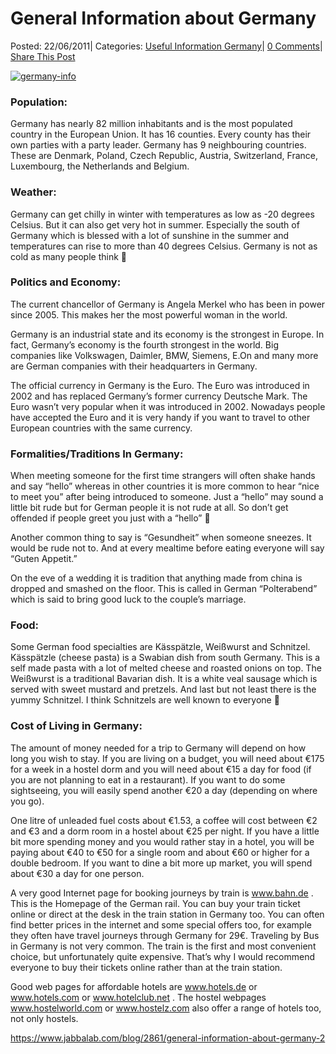 # General Information about Germany

Posted: 22/06/2011| Categories: [Useful Information Germany](https://www.jabbalab.com/blog/category/german/useful-information-germany)| [0 Comments](https://www.jabbalab.com/blog/2861/general-information-about-germany-2#disqus_thread)| [Share This Post](https://www.jabbalab.com/blog/2861/general-information-about-germany-2#Share)

[![germany-info](http://www.jabbalab.com/blog/wp-content/uploads/2011/06/germany-info.jpg)](http://www.jabbalab.com/blog/wp-content/uploads/2011/06/germany-info.jpg)

### Population:

Germany has nearly 82 million inhabitants and is the most populated country in the European Union. It has 16 counties. Every county has their own parties with a party leader. Germany has 9 neighbouring countries. These are Denmark, Poland, Czech Republic, Austria, Switzerland, France, Luxembourg, the Netherlands and Belgium.

### Weather:

Germany can get chilly in winter with temperatures as low as -20 degrees Celsius. But it can also get very hot in summer. Especially the south of Germany which is blessed with a lot of sunshine in the summer and temperatures can rise to more than 40 degrees Celsius. Germany is not as cold as many people think 🙂

### Politics and Economy:

The current chancellor of Germany is Angela Merkel who has been in power since 2005. This makes her the most powerful woman in the world.

Germany is an industrial state and its economy is the strongest in Europe. In fact, Germany’s economy is the fourth strongest in the world. Big companies like Volkswagen, Daimler, BMW, Siemens, E.On and many more are German companies with their headquarters in Germany.

The official currency in Germany is the Euro. The Euro was introduced in 2002 and has replaced Germany’s former currency Deutsche Mark. The Euro wasn’t very popular when it was introduced in 2002. Nowadays people have accepted the Euro and it is very handy if you want to travel to other European countries with the same currency.

### Formalities/Traditions In Germany:

When meeting someone for the first time strangers will often shake hands and say “hello” whereas in other countries it is more common to hear “nice to meet you” after being introduced to someone. Just a “hello” may sound a little bit rude but for German people it is not rude at all. So don’t get offended if people greet you just with a “hello” 🙂

Another common thing to say is “Gesundheit” when someone sneezes. It would be rude not to. And at every mealtime before eating everyone will say “Guten Appetit.”

On the eve of a wedding it is tradition that anything made from china is dropped and smashed on the floor. This is called in German “Polterabend” which is said to bring good luck to the couple’s marriage.

### Food:

Some German food specialties are Kässpätzle, Weißwurst and Schnitzel. Kässpätzle (cheese pasta) is a Swabian dish from south Germany. This is a self made pasta with a lot of melted cheese and roasted onions on top. The Weißwurst is a traditional Bavarian dish. It is a white veal sausage which is served with sweet mustard and pretzels. And last but not least there is the yummy Schnitzel. I think Schnitzels are well known to everyone 🙂

### Cost of Living in Germany:

The amount of money needed for a trip to Germany will depend on how long you wish to stay.
If you are living on a budget, you will need about €175 for a week in a hostel dorm and you will need about €15 a day for food (if you are not planning to eat in a restaurant). If you want to do some sightseeing, you will easily spend another €20 a day (depending on where you go).

One litre of unleaded fuel costs about €1.53, a coffee will cost between €2 and €3 and a dorm room in a hostel about €25 per night.
If you have a little bit more spending money and you would rather stay in a hotel, you will be paying about €40 to €50 for a single room and about €60 or higher for a double bedroom. If you want to dine a bit more up market, you will spend about €30 a day for one person.

A very good Internet page for booking journeys by train is www.bahn.de . This is the Homepage of the German rail. You can buy your train ticket online or direct at the desk in the train station in Germany too. You can often find better prices in the internet and some special offers too, for example they often have travel journeys through Germany for 29€. Traveling by Bus in Germany is not very common. The train is the first and most convenient choice, but unfortunately quite expensive. That’s why I would recommend everyone to buy their tickets online rather than at the train station.

Good web pages for affordable hotels are www.hotels.de or www.hotels.com or www.hotelclub.net . The hostel webpages www.hostelworld.com or www.hostelz.com also offer a range of hotels too, not only hostels.



https://www.jabbalab.com/blog/2861/general-information-about-germany-2
